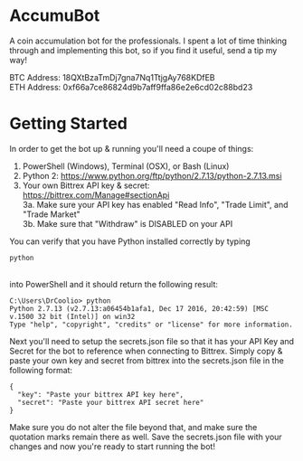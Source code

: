 # AccumuBot
A coin accumulation bot for the professionals. I spent a lot of time thinking through and implementing this bot, so if you find it useful, send a tip my way!

BTC Address: 18QXtBzaTmDj7gna7Nq1TtjgAy768KDfEB <br>
ETH Address: 0xf66a7ce86824d9b7aff9ffa86e2e6cd02c88bd23

# Getting Started

In order to get the bot up & running you'll need a coupe of things:

1. PowerShell (Windows), Terminal (OSX), or Bash (Linux) <br>
2. Python 2: https://www.python.org/ftp/python/2.7.13/python-2.7.13.msi
3. Your own Bittrex API key & secret: https://bittrex.com/Manage#sectionApi
<br>    3a. Make sure your API key has enabled "Read Info", "Trade Limit", and "Trade Market"
<br>    3b. Make sure that "Withdraw" is DISABLED on your API

You can verify that you have Python installed correctly by typing 
```
python 
```
<br>into PowerShell and it should return the following result:

```
C:\Users\DrCoolio> python
Python 2.7.13 (v2.7.13:a06454b1afa1, Dec 17 2016, 20:42:59) [MSC v.1500 32 bit (Intel)] on win32
Type "help", "copyright", "credits" or "license" for more information.
```

Next you'll need to setup the secrets.json file so that it has your API Key and Secret for the bot to reference when connecting to Bittrex. Simply copy & paste your own key and secret from bittrex into the secrets.json file in the following format:

```
{
  "key": "Paste your bittrex API key here",
  "secret": "Paste your bittrex API secret here"
}
```

Make sure you do not alter the file beyond that, and make sure the quotation marks remain there as well. Save the secrets.json file with your changes and now you're ready to start running the bot!
